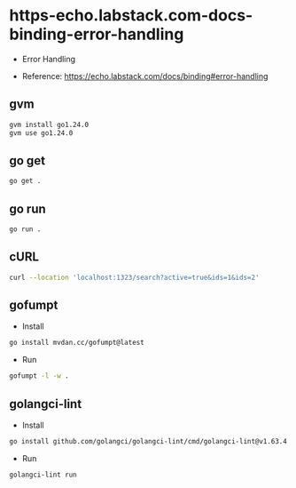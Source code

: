 # https-echo.labstack.com-docs-binding-error-handling

- Error Handling

- Reference: https://echo.labstack.com/docs/binding#error-handling

## gvm

```sh
gvm install go1.24.0
gvm use go1.24.0
```

## go get

```sh
go get .
```

## go run

```sh
go run .
```

## cURL

```sh
curl --location 'localhost:1323/search?active=true&ids=1&ids=2'
```

## gofumpt

- Install

```sh
go install mvdan.cc/gofumpt@latest
```

- Run

```sh
gofumpt -l -w .
```

## golangci-lint

- Install

```sh
go install github.com/golangci/golangci-lint/cmd/golangci-lint@v1.63.4
```

- Run

```sh
golangci-lint run
```
